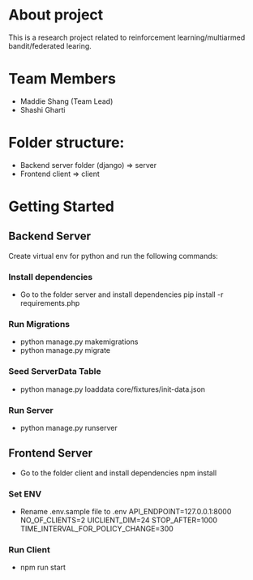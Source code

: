 # About project

This is a research project related to reinforcement learning/multiarmed bandit/federated learing.

# Team Members

- Maddie Shang (Team Lead)
- Shashi Gharti

# Folder structure:

- Backend server folder (django) => server
- Frontend client => client

# Getting Started

## Backend Server

Create virtual env for python and run the following commands:

### Install dependencies

- Go to the folder server and install dependencies
  pip install -r requirements.php

### Run Migrations

- python manage.py makemigrations
- python manage.py migrate

### Seed ServerData Table

- python manage.py loaddata core/fixtures/init-data.json

### Run Server

- python manage.py runserver

## Frontend Server

- Go to the folder client and install dependencies
  npm install

### Set ENV

- Rename .env.sample file to .env
  API_ENDPOINT=127.0.0.1:8000
  NO_OF_CLIENTS=2
  UICLIENT_DIM=24
  STOP_AFTER=1000
  TIME_INTERVAL_FOR_POLICY_CHANGE=300

### Run Client

- npm run start
